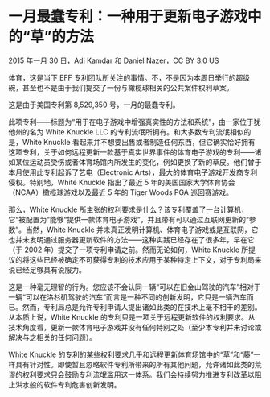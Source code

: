 # 一月最蠢专利：一种用于更新电子游戏中的“草”的方法

2015 年一月 30 日，Adi Kamdar 和 Daniel Nazer，CC BY 3.0 US

体育，这是当下 EFF 专利团队所关注的事情。不，不是因为本周日举行的超级碗，甚至也不是由于我们提交了一份与橄榄球相关的公共案件权利草案。

这是由于美国专利第 8,529,350 号，一月的最蠢专利。

此项专利——标题为“用于在电子游戏中增强真实性的方法和系统”，由一家位于犹他州的名为 White Knuckle LLC 的专利流氓所拥有。和大多数专利流氓相似的是，White Knuckle 看起来并不想要出售或者制造任何东西，但它确实恰好拥有这项专利，关于如何远程更新一款基于真实世界事件的体育电子游戏的专利——诸如某位运动员受伤或者体育场馆内所发生的变化，例如更换了新的草皮。他们曾于本月使用此专利起诉了艺电（Electronic Arts），最大的体育电子游戏开发商专利侵权。特别地，White Knuckle 指出了最近 5 年的美国国家大学体育协会（NCAA）橄榄球游戏以及最近 5 年的 Tiger Woods PGA 巡回赛游戏。

那么，White Knuckle 所主张的权利要求是什么？该专利覆盖了一台计算机，它“被配置为”能够“提供一款体育电子游戏”，并且带有可以通过互联网更新的“参数”。当然，White Knuckle 并未真正发明计算机、体育电子游戏或是互联网，它也并未发明通过服务器更新软件的方法——这种实践已经存在了很多年，早在它（于 2002 年）提交了一项专利申请之前。然而无论如何，White Knuckle 所提议的将这些已经被确定不可获得专利的技术应用于某种特定上下文，对于专利局来说已经足够具有说服力。

这是一种毫无理智的行为。您应该不会认同一辆“可以在旧金山驾驶的汽车”相对于一辆“可以在洛杉矶驾驶的汽车”而言是一种不同的创新发明，它只是一辆汽车而已。然而，专利局总是允许专利申请人提出诸如此类的在技术上毫不相干的差别。从本质上说，White Knuckle 的专利只是一项关于远程更新软件的权利要求。从技术角度看，更新一款体育电子游戏并没有任何特别之处（至少本专利并未讨论或解决与之相关的任何问题）。

White Knuckle 的专利的某些权利要求几乎和远程更新体育场馆中的“草”和“藤”一样具有针对性。即使暂且忽略软件专利所带来的所有其他问题，允许诸如此类的荒谬的权利要求只会鼓励专利流氓滥用这一体系。我们会持续努力推进专利改革以阻止洪水般的软件专利危害创新发明。
